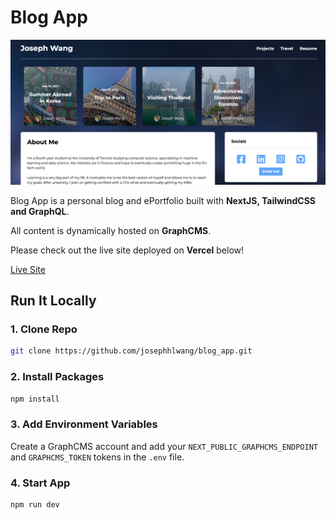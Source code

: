 # Blog App

![Screenshot](screenshot.png)

Blog App is a personal blog and ePortfolio built with **NextJS, TailwindCSS and GraphQL**.

All content is dynamically hosted on **GraphCMS**.

Please check out the live site deployed on **Vercel** below!

[Live Site](https://blog-app-josephhlwang.vercel.app)

## Run It Locally

### 1. Clone Repo

```sh
git clone https://github.com/josephhlwang/blog_app.git
```

### 2. Install Packages

```sh
npm install
```

### 3. Add Environment Variables

Create a GraphCMS account and add your `NEXT_PUBLIC_GRAPHCMS_ENDPOINT` and `GRAPHCMS_TOKEN` tokens in the `.env` file.

### 4. Start App

```sh
npm run dev
```
